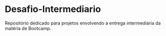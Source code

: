 # Desafio-Intermediario
Repositório dedicado para projetos envolvendo a entrega intermediária da matéria de Bootcamp.
